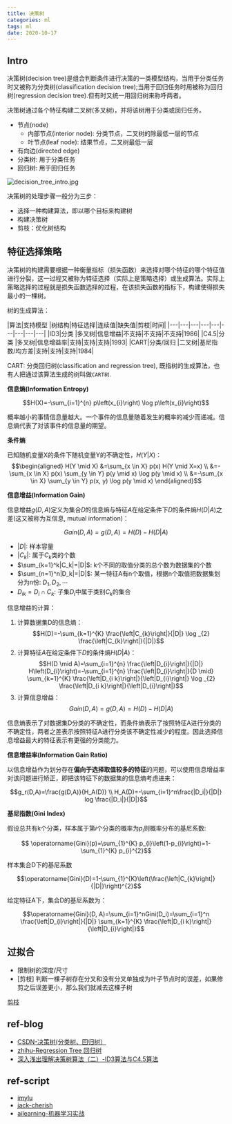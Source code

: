 ```yaml
---
title: 决策树
categories: ml
tags: ml
date: 2020-10-17
---
```


## Intro

决策树(decision tree)是组合判断条件进行决策的一类模型结构，当用于分类任务时又被称为分类树(classification decision tree);当用于回归任务时用被称为回归树(regression decision tree).但有时又统一用回归树来称呼两者。

决策树通过各个特征构建二叉树(多叉树)，并将该树用于分类或回归任务。

- 节点(node)
    - 内部节点(interior node): 分类节点，二叉树的除最低一层的节点
    - 叶节点(leaf node): 结果节点，二叉树最低一层
- 有向边(directed edge)
- 分类树:  用于分类任务
- 回归树: 用于回归任务

![decision_tree_intro.jpg](https://cdn.jsdelivr.net/gh/YeeKal/img_land/blog/notes_img_backup/machineLearning/imgs/decision_tree_intro.jpg)

决策树的处理步骤一般分为三步：

- 选择一种构建算法，即以哪个目标来构建树
- 构建决策树
- 剪枝：优化树结构

## 特征选择策略

决策树的构建需要根据一种衡量指标（损失函数）来选择对哪个特征的哪个特征值进行分裂，这一过程又被称为特征选择（实际上是策略选择）或生成算法。实际上策略选择的过程就是损失函数选择的过程，在该损失函数的指标下，构建使得损失最小的一棵树。

树的生成算法：

|算法|支持模型 |树结构|特征选择|连续值|缺失值|剪枝|时间|
|---|---|---|---|---|---|---|---|---|
|ID3|分类 |多叉树|信息增益|不支持|不支持|不支持|1986|
|C4.5|分类 |多叉树|信息增益率|支持|支持|支持|1993|
|CART|分类/回归 |二叉树|基尼指数/均方差|支持|支持|支持|1984|


CART: 分类回归树(classification and regression tree), 既指树的生成算法，也有人把通过该算法生成的树叫做`CART树`.




**信息熵(Information Entropy)**

$$H(X)=-\sum_{i=1}^{n} p\left(x_{i}\right) \log p\left(x_{i}\right)$$

概率越小的事情信息量越大。一个事件的信息量随着发生的概率的减少而递减。信息熵代表了对该事件的信息量的期望。

**条件熵**

已知随机变量X的条件下随机变量Y的不确定性，$H(Y|X)$：
$$\begin{aligned}
H(Y \mid X) &=\sum_{x \in X} p(x) H(Y \mid X=x) \\
&=-\sum_{x \in X} p(x) \sum_{y \in Y} p(y \mid x) \log p(y \mid x) \\
&=-\sum_{x \in X} \sum_{y \in Y} p(x, y) \log p(y \mid x)
\end{aligned}$$

**信息增益(Information Gain)**

信息增益$g(D,A)$定义为集合$D$的信息熵与特征$A$在给定条件下$D$的条件熵$H(D|A)$之差(这又被称为互信息, mutual information)：

$$Gain(D,A)=g(D,A)=H(D)-H(D|A)$$

- $|D|$: 样本容量
- $|C_k|$: 属于$C_k$类的个数
- $\sum_{k=1}^k|C_k|=|D|$: k个不同的取值分类的总个数为数据集的个数
- $\sum_{n=1}^n|D_k|=|D|$: 某一特征A有n个取值，根据n个取值把数据集划分为n份: $D_1, D_2, \cdots$
- $D_{ik}=D_i\cap C_k$: 子集$D_i$中属于类别$C_k$的集合

信息增益的计算：

1. 计算数据集D的信息熵：
$$H(D)=-\sum_{k=1}^{K} \frac{\left|C_{k}\right|}{|D|} \log _{2} \frac{\left|C_{k}\right|}{|D|}$$
2. 计算特征$A$在给定条件下$D$的条件熵$H(D|A)$：
$$H(D \mid A)=\sum_{i=1}^{n} \frac{\left|D_{i}\right|}{|D|} H\left(D_{i}\right)=-\sum_{i=1}^{n} \frac{\left|D_{i}\right|}{D \mid} \sum_{k=1}^{K} \frac{\left|D_{i k}\right|}{\left|D_{i}\right|} \log _{2} \frac{\left|D_{i k}\right|}{\left|D_{i}\right|}$$
3. 计算信息增益：
$$Gain(D,A)=g(D,A)=H(D)-H(D|A)$$

信息熵表示了对数据集D分类的不确定性，而条件熵表示了按照特征A进行分类的不确定性，两者之差表示按照特征A进行分类该不确定性减少的程度。因此选择信息增益最大的特征表示有更强的分类能力。



**信息增益率(Information Gain Ratio)**

以信息增益作为划分存在**偏向于选择取值较多的特征**的问题，可以使用信息增益率对该问题进行矫正，即把该特征下的数据集的信息熵考虑进来：

$$g_r(D,A)=\frac{g(D,A)}{H_A(D)}    \\
H_A(D)=-\sum_{i=1}^n\frac{|D_i|}{|D|} log \frac{|D_i|}{|D|}$$

**基尼指数(Gini Index)**

假设总共有k个分类，样本属于第$i$个分类的概率为$p_i$则概率分布的基尼系数:

$$ \operatorname{Gini}(p)=\sum_{1}^{K} p_{i}\left(1-p_{i}\right)=1-\sum_{1}^{K} p_{i}^{2}$$

样本集合D下的基尼系数

$$\operatorname{Gini}(D)=1-\sum_{1}^{K}\left(\frac{\left|C_{k}\right|}{|D|}\right)^{2}$$

给定特征A下，集合D的基尼系数为：

$$\operatorname{Gini}(D, A)=\sum_{i=1}^nGini(D_i)=\sum_{i=1}^n \frac{\left|D_{i}\right|}{|D|} \sum_{k=1}^{K} \frac{\left|D_{i k}\right|}{\left|D_{i}\right|}$$

## 过拟合

- 限制树的深度/尺寸
- [剪枝] 判断一棵子树存在分叉和没有分叉单独成为叶子节点时的误差，如果修剪之后误差更小，那么我们就减去这棵子树

[剪枝](https://mp.weixin.qq.com/s?__biz=MzUyMTM5OTM2NA==&mid=2247485607&idx=1&sn=185f9f42219c3bec275b3e56fad1a448&chksm=f9daf58ccead7c9a0e43bf08b829736c355bc70e4b1d2e59498561ca9465cdec583f206a3825&scene=21#wechat_redirect)

## ref-blog

- [CSDN-决策树(分类树、回归树）](https://blog.csdn.net/weixin_36586536/article/details/80468426)
- [zhihu-Regression Tree 回归树](https://zhuanlan.zhihu.com/p/82054400)
- [深入浅出理解决策树算法（二）-ID3算法与C4.5算法](https://zhuanlan.zhihu.com/p/26760551)

## ref-script

- [imylu](https://github.com/tushushu/imylu/tree/master/imylu)
- [jack-cherish](https://github.com/Jack-Cherish/Machine-Learning)
- [ailearning-机器学习实战](https://github.com/apachecn/AiLearning)

